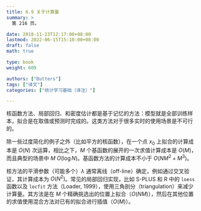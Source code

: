 ```yaml
---
title: 6.9 关于计算量
summary: >
  第 216 页。

date: 2018-11-23T12:17:00+08:00
lastmod: 2022-06-15T15:10:00+08:00
draft: false
math: true

type: book
weight: 609

authors: ["Butters"]
tags: ["译文"]
categories: ["统计学习基础（译注）"]

---
```


核函数方法、局部回归、和密度估计都是基于记忆的方法：模型就是全部训练样本，拟合是在取值或预测时完成的。这类方法对于很多实时的使用场景是不可行的。

除一些过度简化的例子之外（比如平方的核函数），在一个点 $x_0$ 上拟合的计算成本是 $O(N)$ 次运算，相比之下，$M$ 个基函数的展开的一次求值计算成本是 $O(M)$，而且典型的场景中 $M~O(\log N)$。基函数方法的计算成本不小于 $O(NM^2+M^3)$。

核方法的平滑参数（可能多个）$\lambda$ 通常离线（off-line）确定，例如通过交叉验证，其计算成本为 $O(N^2)$。常见的局部回归实现，比如 S-PLUS 和 R 中的 `loess` 函数以及 `locfit` 方法（Loader, 1999），使用三角剖分（triangulation）来减少计算量。其方法是在 $M$ 个精确挑选出的位置上拟合（$O(NM)$），然后在其他位置的求值使用混合方法对已有的拟合进行插值（$O(M)$）。